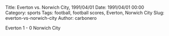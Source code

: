 Title: Everton vs. Norwich City, 1991/04/01
Date: 1991/04/01 00:00
Category: sports
Tags: football, football scores, Everton, Norwich City
Slug: everton-vs-norwich-city
Author: carbonero


Everton 1 - 0 Norwich City
